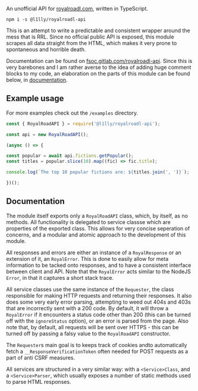 An unofficial API for [royalroadl.com](https://royalroadl.com), written in TypeScript.

```
npm i -s @l1lly/royalroadl-api
```

This is an attempt to write a predictable and consistent wrapper around the  mess that is RRL. Since no official public API is exposed, this module scrapes all data straight from the HTML, which makes it very prone to spontaneous and horrible death.

Documentation can be found on [fsoc.gitlab.com/royalroadl-api](https://fsoc.gitlab.io/royalroadl-api/classes/royalroadapi.html). Since this is very barebones and I am rather averse to the idea of adding huge comment blocks to my code, an elaboration on the parts of this module can be found below, in [documentation](#documentation).

## Example usage

For more examples check out the `/examples` directory.

```javascript
const { RoyalRoadAPI } = require('@l1lly/royalroadl-api');

const api = new RoyalRoadAPI();

(async () => {

const popular = await api.fictions.getPopular();
const titles = popular.slice(10).map((fic) => fic.title);

console.log(`The top 10 popular fictions are: ${titles.join(', ')}`);

})();
```

## Documentation

The module itself exports only a `RoyalRoadAPI` class, which, by itself, as no methods. All functionality is delegated to service classse which are properties of the exported class. This allows for very concise seperation of concerns, and a modular and atomic approach to the development of this module.

All responses and errors are either an instance of a `RoyalResponse` or an extension of it, an `RoyalError`. This is done to easily allow for meta information to be tacked onto responses, and to have a consistent interface between client and API. Note that the `RoyalError` acts similar to the NodeJS `Error`, in that it captures a short stack trace.

All service classes use the same instance of the `Requester`, the class responsible for making HTTP requests and returning their responses. It also does some very early error parsing, attempting to weed out 404s and 403s that are incorrectly sent with a 200 code. By default, it will throw a `RoyalError` if it encounters a status code other than 200 (this can be turned off with the `ignoreStatus` option), or an error is parsed from the page. Also note that, by default, all requests will be sent over HTTPS - this can be turned off by passing a falsy value to the `RoyalRoadAPI` constructor.

The `Requester`s main goal is to keeps track of cookies andto automatically fetch a `__ResponseVerificationToken` often needed for POST requests as a part of anti CSRF measures.

All services are structured in a very similar way: with a `<Service>Class`, and a `<Service>Parser`, which usually exposes a number of static methods used to parse HTML responses.